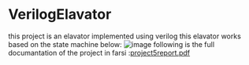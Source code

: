 # VerilogElavator
this project is an elavator implemented using verilog
this elavator works based on the state machine below:
![image](https://github.com/negarhonarvar/VerilogElavator/assets/79962938/bc56e586-97bd-40f5-a302-68fa7a603719)
following is the full documantation of the project in farsi :[project5report.pdf](https://github.com/negarhonarvar/VerilogElavator/files/11757041/project5report.pdf)
